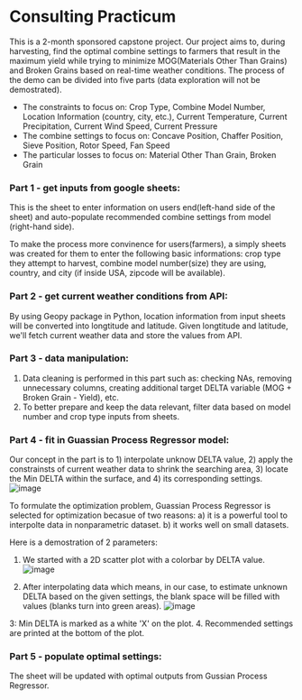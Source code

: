 # Consulting Practicum

This is a 2-month sponsored capstone project. Our project aims to, during harvesting, find the optimal combine settings to farmers that result in the maximum yield while trying to minimize MOG(Materials Other Than Grains) and Broken Grains based on real-time weather conditions. The process of the demo can be divided into five parts (data exploration will not be demostrated).

- The constraints to focus on: Crop Type, Combine Model Number, Location Information (country, city, etc.), Current Temperature, Current Precipitation, Current Wind Speed, Current Pressure
- The combine settings to focus on:  Concave Position, Chaffer Position, Sieve Position, Rotor Speed, Fan Speed
- The particular losses to focus on: Material Other Than Grain, Broken Grain

### Part 1 - get inputs from google sheets:

This is the sheet to enter information on users end(left-hand side of the sheet) and auto-populate recommended combine settings from model (right-hand side).

To make the process more convinence for users(farmers), a simply sheets was created for them to enter the following basic informations: crop type they attempt to  harvest, combine model number(size) they are using, country, and city (if inside USA, zipcode will be available). 

### Part 2 - get current weather conditions from API:

By using Geopy package in Python, location information from input sheets will be converted into longtitude and latitude. Given longtitude and latitude, we'll fetch current weather data and store the values from API. 

### Part 3 - data manipulation:

1. Data cleaning is performed in this part such as: checking NAs, removing unnecessary columns, creating additional target DELTA variable (MOG + Broken Grain - Yield), etc.
2. To better prepare and keep the data relevant, filter data based on model number and crop type inputs from sheets. 

### Part 4 - fit in Guassian Process Regressor model:

Our concept in the part is to 1) interpolate unknow DELTA value, 2) apply the constrainsts of current weather data to shrink the searching area, 3) locate the Min DELTA within the surface, and 4) its corresponding settings.
![image](https://github.com/ruijing-xiong/consulting_practicum/assets/129993213/13cd2771-425d-419f-a1fe-f4c604aeb4c5)

To formulate the optimization problem, Guassian Process Regressor is selected for optimization becasue of two reasons:
a) it is a powerful tool to interpolte data in nonparametric dataset.
b) it works well on small datasets. 

Here is a demostration of 2 parameters:
1. We started with a 2D scatter plot with a colorbar by DELTA value.  
![image](https://github.com/ruijing-xiong/consulting_practicum/assets/129993213/629f56d0-48ba-4f3b-b32e-abf4b9d91048)

2. After interpolating data which means, in our case, to estimate unknown DELTA based on the given settings, the blank space will be filled with values (blanks turn into green areas). 
![image](https://github.com/ruijing-xiong/consulting_practicum/assets/129993213/fb7ce5d5-1e83-4992-af6b-61f60e5da5e5)

3: Min DELTA is marked as a white 'X' on the plot. 
4. Recommended settings are printed at the bottom of the plot. 

### Part 5 - populate optimal settings:

The sheet will be updated with optimal outputs from Gussian Process Regressor.  






